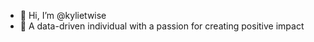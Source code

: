 - 👋 Hi, I’m @kylietwise
- 👀 A data-driven individual with a passion for creating positive impact

<!---
kylietwise/kylietwise is a ✨ special ✨ repository because its `README.md` (this file) appears on your GitHub profile.
You can click the Preview link to take a look at your changes.
--->
